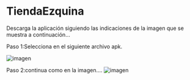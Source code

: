 # TiendaEzquina
Descarga la aplicación siguiendo las indicaciones de la imagen que se muestra a continuación...

Paso 1:Selecciona en el siguiente archivo apk.

![imagen](https://github.com/Nikrovikey/miappApk/assets/134122438/f4719c2b-476d-4614-9cd5-7fd489a139a1)


Paso 2:continua como en la imagen....
![imagen](https://github.com/Nikrovikey/miappApk/assets/134122438/de147e7b-fe0f-487d-a0de-ec45116ea85b)
